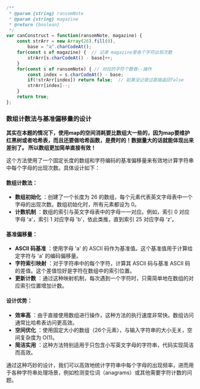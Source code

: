```javascript
/**
 * @param {string} ransomNote
 * @param {string} magazine
 * @return {boolean}
 */
var canConstruct = function(ransomNote, magazine) {
    const strArr = new Array(26).fill(0), 
        base = "a".charCodeAt();
    for(const s of magazine) {  // 记录 magazine里各个字符出现次数
        strArr[s.charCodeAt() - base]++;
    }
    for(const s of ransomNote) { // 对应的字符个数做--操作
        const index = s.charCodeAt() - base;
        if(!strArr[index]) return false;  // 如果没记录过直接返回false
        strArr[index]--;
    }
    return true;
};
```

### 数组计数法与基准偏移量的设计

**其实在本题的情况下，使用map的空间消耗要比数组大一些的，因为map要维护红黑树或者哈希表，而且还要做哈希函数，是费时的！数据量大的话就能体现出来差别了。 所以数组更加简单直接有效！**

这个方法使用了一个固定长度的数组和字符编码的基准偏移量来有效地计算字符串中每个字母的出现次数。具体设计如下：

#### 数组计数法：

* **数组初始化** ：创建了一个长度为 26 的数组，每个元素代表英文字母表中一个字母的出现次数。数组初始化时，所有元素都设为 0。
* **计数机制** ：数组的索引与英文字母表中的字母一一对应。例如，索引 0 对应字母 'a'，索引 1 对应字母 'b'，依此类推，直到索引 25 对应字母 'z'。

#### 基准偏移量：

* **ASCII 码基准** ：使用字母 'a' 的 ASCII 码作为基准值。这个基准值用于计算给定字符与 'a' 的编码偏移量。
* **字符索引映射** ：对于字符串中的每个字符，计算其 ASCII 码与基准 ASCII 码的差值。这个差值恰好是字符在数组中的索引位置。
* **更新计数** ：通过这种映射机制，每次遇到一个字符时，只需简单地在数组的对应索引位置增加计数。

#### 设计优势：

* **效率高** ：由于直接使用数组进行操作，这种方法的执行速度非常快。数组访问通常比哈希表访问更高效。
* **空间优化** ：使用固定大小的数组（26个元素），与输入字符串的大小无关，空间复杂度为 O(1)。
* **简洁实用** ：这种方法特别适用于只包含小写英文字母的字符串，代码实现简洁而高效。

通过这种巧妙的设计，我们可以高效地统计字符串中每个字母的出现频率，进而用于各种字符串处理场景，例如检测变位词（anagrams）或其他需要字符计数的问题。
